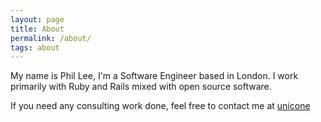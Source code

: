 ```yaml
---
layout: page
title: About
permalink: /about/
tags: about
---
```


My name is Phil Lee, I'm a Software Engineer based in London. I work primarily with Ruby and Rails mixed with open source software.

If you need any consulting work done, feel free to contact me at [unicone](https://www.unicone.com)
